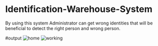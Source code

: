 # Identification-Warehouse-System
By using this system Administrator can get wrong identities that will be beneficial to detect the right person and wrong person.

#output
![home](https://user-images.githubusercontent.com/95705485/230760257-f36ae5c6-f2ab-45c4-8783-990cbeaabf05.png)
![working](https://user-images.githubusercontent.com/95705485/230760260-5e45d0eb-b8aa-4260-a257-c46350d7a59e.png)
